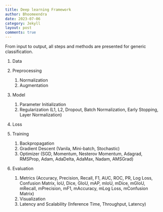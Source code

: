 ```yaml
---
title: Deep learning Framework
author: Bhoomeendra 
date: 2023-07-06
category: Jekyll
layout: post
comments: true
---
```

From input to output, all steps and methods are presented for generic classification.

1. Data
2. Preprocessing
    1. Normalization
    2. Augmentation

3. Model
    1. Parameter Initialization
    2. Regularization (L1, L2, Dropout, Batch Normalization, Early Stopping, Layer Normalization) 

4. Loss

5. Training
    1. Backpropagation
    2. Gradient Descent (Vanila, Mini-batch, Stochastic)
    3. Optimizer (SGD, Momentum, Nesterov Momentum, Adagrad, RMSProp, Adam, AdaDelta, AdaMax, Nadam, AMSGrad)

6. Evaluation
    1. Metrics (Accuracy, Precision, Recall, F1, AUC, ROC, PR, Log Loss, Confusion Matrix, IoU, Dice, GIoU, mAP, mIoU, mDice, mGIoU, mRecall, mPrecision, mF1, mAccuracy, mLog Loss, mConfusion Matrix)
    2. Visualization 
    3. Latency and Scalability (Inference Time, Throughput, Latency)
